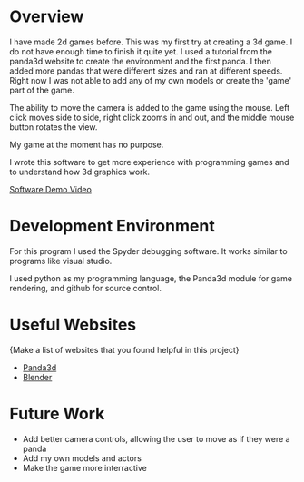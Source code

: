 # Overview

I have made 2d games before. This was my first try at creating a 3d game. I do not have enough time to finish it quite yet.
I used a tutorial from the panda3d website to create the environment and the first panda. I then added more pandas that were
different sizes and ran at different speeds. Right now I was not able to add any of my own models or create the 'game' part
of the game.

The ability to move the camera is added to the game using the mouse. Left click moves side to side, right click zooms in and out, and the middle mouse button rotates the view.

My game at the moment has no purpose.

I wrote this software to get more experience with programming games and to understand how 3d graphics work.

[Software Demo Video](https://youtu.be/2Fu-jaA_MIs)

# Development Environment

For this program I used the Spyder debugging software. It works similar to programs like visual studio.

I used python as my programming language, the Panda3d module for game rendering, and github for source control.

# Useful Websites

{Make a list of websites that you found helpful in this project}
* [Panda3d](https://docs.panda3d.org)
* [Blender](https://www.blender.org)

# Future Work

* Add better camera controls, allowing the user to move as if they were a panda
* Add my own models and actors
* Make the game more interractive
